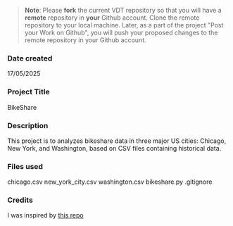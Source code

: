 >**Note**: Please **fork** the current VDT repository so that you will have a **remote** repository in **your** Github account. Clone the remote repository to your local machine. Later, as a part of the project "Post your Work on Github", you will push your proposed changes to the remote repository in your Github account.

### Date created
17/05/2025

### Project Title
BikeShare

### Description
This project is to analyzes bikeshare data in three major US cities: Chicago, New York, and Washington, based on CSV files containing historical data.

### Files used
chicago.csv
new_york_city.csv
washington.csv
bikeshare.py
.gitignore

### Credits
I was inspired by [this repo](https://github.com/miennt17/vdt_github)
